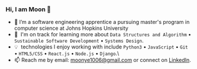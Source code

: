### Hi, I am Moon 👋


- 🏫 I’m a software engineering apprentice a pursuing master's program in computer science at Johns Hopkins University
- 🌱 &nbsp;I'm on track for learning more about ```Data Structures and Algorithm``` • ```Sustainable Software Development``` • ```Systems Design```.
- 💡 &nbsp;technologies I enjoy working with include ```Python3``` • ```JavaScript``` • ```Git``` • ```HTML5/CSS``` • ```React.js``` • ```Node.js``` • ```Django```.\
- 📫 Reach me by email: [moonye1006@gmail.com](mailto:moonye1006@gmail.com) or connect on [LinkedIn](https://www.linkedin.com/in/moon-yechan). 
<!-- - ⚡ Fun fact: ... -->

<!-- Following is my github stats
  
[![Moon's github stats](https://github-readme-stats.vercel.app/api?username=ans9611)](https://github.com/ans9611/github-readme-stats)  
  
 -->
